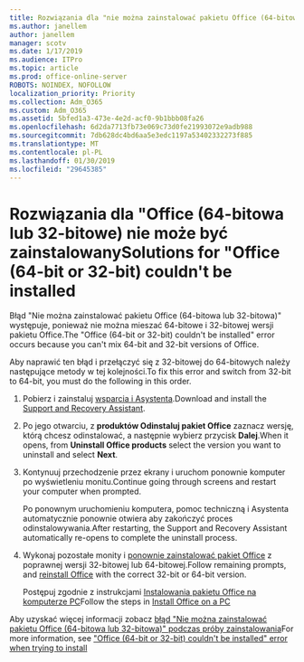 ```yaml
---
title: Rozwiązania dla "nie można zainstalować pakietu Office (64-bitowa lub 32-bitowa)
ms.author: janellem
author: janellem
manager: scotv
ms.date: 1/17/2019
ms.audience: ITPro
ms.topic: article
ms.prod: office-online-server
ROBOTS: NOINDEX, NOFOLLOW
localization_priority: Priority
ms.collection: Adm_O365
ms.custom: Adm_O365
ms.assetid: 5bfed1a3-473e-4e2d-acf0-9b1bbb08fa26
ms.openlocfilehash: 6d2da7713fb73e069c73d0fe21993072e9adb988
ms.sourcegitcommit: 7db628dc4bd6aa5e3edc1197a53402332273f885
ms.translationtype: MT
ms.contentlocale: pl-PL
ms.lasthandoff: 01/30/2019
ms.locfileid: "29645385"
---
```

# <a name="solutions-for-office-64-bit-or-32-bit-couldnt-be-installed"></a><span data-ttu-id="6b275-102">Rozwiązania dla "Office (64-bitowa lub 32-bitowe) nie może być zainstalowany</span><span class="sxs-lookup"><span data-stu-id="6b275-102">Solutions for "Office (64-bit or 32-bit) couldn't be installed</span></span>



<span data-ttu-id="6b275-103">Błąd "Nie można zainstalować pakietu Office (64-bitowa lub 32-bitowa)" występuje, ponieważ nie można mieszać 64-bitowe i 32-bitowej wersji pakietu Office.</span><span class="sxs-lookup"><span data-stu-id="6b275-103">The "Office (64-bit or 32-bit) couldn't be installed" error occurs because you can't mix 64-bit and 32-bit versions of Office.</span></span>
  
<span data-ttu-id="6b275-104">Aby naprawić ten błąd i przełączyć się z 32-bitowej do 64-bitowych należy następujące metody w tej kolejności.</span><span class="sxs-lookup"><span data-stu-id="6b275-104">To fix this error and switch from 32-bit to 64-bit, you must do the following in this order.</span></span>
  
1. <span data-ttu-id="6b275-105">Pobierz i zainstaluj [wsparcia i Asystenta](https://aka.ms/SARA-OfficeUninstall-Alchemy).</span><span class="sxs-lookup"><span data-stu-id="6b275-105">Download and install the [Support and Recovery Assistant](https://aka.ms/SARA-OfficeUninstall-Alchemy).</span></span>
    
1. <span data-ttu-id="6b275-106">Po jego otwarciu, z **produktów Odinstaluj pakiet Office** zaznacz wersję, którą chcesz odinstalować, a następnie wybierz przycisk **Dalej**.</span><span class="sxs-lookup"><span data-stu-id="6b275-106">When it opens, from **Uninstall Office products** select the version you want to uninstall and select **Next**.</span></span> 
    
2. <span data-ttu-id="6b275-107">Kontynuuj przechodzenie przez ekrany i uruchom ponownie komputer po wyświetleniu monitu.</span><span class="sxs-lookup"><span data-stu-id="6b275-107">Continue going through screens and restart your computer when prompted.</span></span>
    
    <span data-ttu-id="6b275-108">Po ponownym uruchomieniu komputera, pomoc techniczną i Asystenta automatycznie ponownie otwiera aby zakończyć proces odinstalowywania.</span><span class="sxs-lookup"><span data-stu-id="6b275-108">After restarting, the Support and Recovery Assistant automatically re-opens to complete the uninstall process.</span></span>
    
3. <span data-ttu-id="6b275-109">Wykonaj pozostałe monity i [ponownie zainstalować pakiet Office](https://portal.office.com/OLS/MySoftware.aspx) z poprawnej wersji 32-bitowej lub 64-bitowej.</span><span class="sxs-lookup"><span data-stu-id="6b275-109">Follow remaining prompts, and [reinstall Office](https://portal.office.com/OLS/MySoftware.aspx) with the correct 32-bit or 64-bit version.</span></span> 
    
    <span data-ttu-id="6b275-110">Postępuj zgodnie z instrukcjami [Instalowania pakietu Office na komputerze PC](https://support.office.com/article/4414eaaf-0478-48be-9c42-23adc4716658?wt.mc_id=Alchemy_ClientDIA)</span><span class="sxs-lookup"><span data-stu-id="6b275-110">Follow the steps in [Install Office on a PC](https://support.office.com/article/4414eaaf-0478-48be-9c42-23adc4716658?wt.mc_id=Alchemy_ClientDIA)</span></span>
    
<span data-ttu-id="6b275-111">Aby uzyskać więcej informacji zobacz [błąd "Nie można zainstalować pakietu Office (64-bitowa lub 32-bitowa)" podczas próby zainstalowania](https://support.office.com/article/2e2dc9e5-3eb0-420c-862a-ab085b38597f?wt.mc_id=Alchemy_ClientDIA)</span><span class="sxs-lookup"><span data-stu-id="6b275-111">For more information, see ["Office (64-bit or 32-bit) couldn't be installed" error when trying to install](https://support.office.com/article/2e2dc9e5-3eb0-420c-862a-ab085b38597f?wt.mc_id=Alchemy_ClientDIA)</span></span>
  

